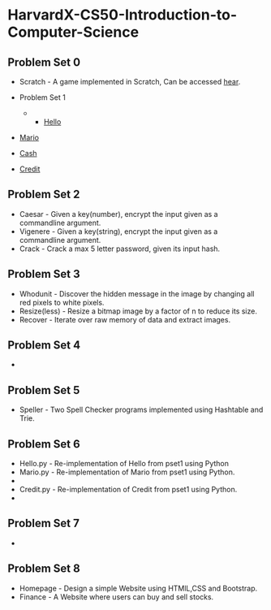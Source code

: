 # HarvardX-CS50-Introduction-to-Computer-Science

## Problem Set 0
* Scratch - A game implemented in Scratch, Can be accessed [hear](https://scratch.mit.edu/projects/385808656/).

* Problem Set 1
  * * [Hello](https://github.com/Abhifadol/HarvardX-CS50-Introduction-to-Computer-Science/blob/master/pset1/hello.c)
* [Mario](https://github.com/Abhifadol/HarvardX-CS50-Introduction-to-Computer-Science/blob/master/pset1/mario.c)
* [Cash](https://github.com/Abhifadol/HarvardX-CS50-Introduction-to-Computer-Science/blob/master/pset1/cash.c)
* [Credit](https://github.com/Abhifadol/HarvardX-CS50-Introduction-to-Computer-Science/blob/master/pset1/credit.c)

## Problem Set 2
* Caesar - Given a key(number), encrypt the input given as a commandline argument.
* Vigenere - Given a key(string), encrypt the input given as a commandline argument.
* Crack - Crack a max 5 letter password, given its input hash.

## Problem Set 3
* Whodunit - Discover the hidden message in the image by changing all red pixels to white pixels.
* Resize(less) - Resize a bitmap image by a factor of n to reduce its size.
* Recover - Iterate over raw memory of data and extract images.

## Problem Set 4
* 

## Problem Set 5
* Speller - Two Spell Checker programs implemented using Hashtable and Trie.

## Problem Set 6
* Hello.py - Re-implementation of Hello from pset1 using Python
* Mario.py - Re-implementation of Mario from pset1 using Python.
* 
* Credit.py - Re-implementation of Credit from pset1 using Python.
* 

## Problem Set 7
* 

## Problem Set 8
* Homepage - Design a simple Website using HTMlL,CSS and Bootstrap.
* Finance - A Website where users can buy and sell stocks.
